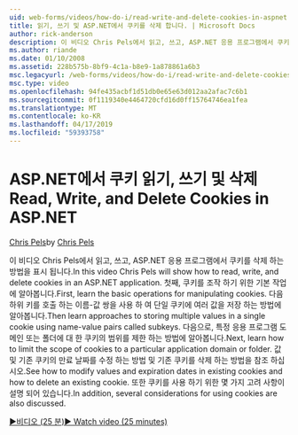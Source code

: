 ```yaml
---
uid: web-forms/videos/how-do-i/read-write-and-delete-cookies-in-aspnet
title: 읽기, 쓰기 및 ASP.NET에서 쿠키를 삭제 합니다. | Microsoft Docs
author: rick-anderson
description: 이 비디오 Chris Pels에서 읽고, 쓰고, ASP.NET 응용 프로그램에서 쿠키를 삭제 하는 방법을 표시 됩니다. 먼저 cooki 조작에 대 한 기본 작업 알아보기...
ms.author: riande
ms.date: 01/10/2008
ms.assetid: 228b575b-8bf9-4c1a-b8e9-1a878861a6b3
msc.legacyurl: /web-forms/videos/how-do-i/read-write-and-delete-cookies-in-aspnet
msc.type: video
ms.openlocfilehash: 94fe435acbf1d51db0e65e63d012aa2afac7c6b1
ms.sourcegitcommit: 0f1119340e4464720cfd16d0ff15764746ea1fea
ms.translationtype: MT
ms.contentlocale: ko-KR
ms.lasthandoff: 04/17/2019
ms.locfileid: "59393758"
---
```

# <a name="read-write-and-delete-cookies-in-aspnet"></a><span data-ttu-id="71138-104">ASP.NET에서 쿠키 읽기, 쓰기 및 삭제</span><span class="sxs-lookup"><span data-stu-id="71138-104">Read, Write, and Delete Cookies in ASP.NET</span></span>

<span data-ttu-id="71138-105">[Chris Pels](https://twitter.com/chrispels)</span><span class="sxs-lookup"><span data-stu-id="71138-105">by [Chris Pels](https://twitter.com/chrispels)</span></span>

<span data-ttu-id="71138-106">이 비디오 Chris Pels에서 읽고, 쓰고, ASP.NET 응용 프로그램에서 쿠키를 삭제 하는 방법을 표시 됩니다.</span><span class="sxs-lookup"><span data-stu-id="71138-106">In this video Chris Pels will show how to read, write, and delete cookies in an ASP.NET application.</span></span> <span data-ttu-id="71138-107">첫째, 쿠키를 조작 하기 위한 기본 작업에 알아봅니다.</span><span class="sxs-lookup"><span data-stu-id="71138-107">First, learn the basic operations for manipulating cookies.</span></span> <span data-ttu-id="71138-108">다음 하위 키를 호출 하는 이름-값 쌍을 사용 하 여 단일 쿠키에 여러 값을 저장 하는 방법에 알아봅니다.</span><span class="sxs-lookup"><span data-stu-id="71138-108">Then learn approaches to storing multiple values in a single cookie using name-value pairs called subkeys.</span></span> <span data-ttu-id="71138-109">다음으로, 특정 응용 프로그램 도메인 또는 폴더에 대 한 쿠키의 범위를 제한 하는 방법에 알아봅니다.</span><span class="sxs-lookup"><span data-stu-id="71138-109">Next, learn how to limit the scope of cookies to a particular application domain or folder.</span></span> <span data-ttu-id="71138-110">값 및 기존 쿠키의 만료 날짜를 수정 하는 방법 및 기존 쿠키를 삭제 하는 방법을 참조 하십시오.</span><span class="sxs-lookup"><span data-stu-id="71138-110">See how to modify values and expiration dates in existing cookies and how to delete an existing cookie.</span></span> <span data-ttu-id="71138-111">또한 쿠키를 사용 하기 위한 몇 가지 고려 사항이 설명 되어 있습니다.</span><span class="sxs-lookup"><span data-stu-id="71138-111">In addition, several considerations for using cookies are also discussed.</span></span>

[<span data-ttu-id="71138-112">&#9654;비디오 (25 분)</span><span class="sxs-lookup"><span data-stu-id="71138-112">&#9654; Watch video (25 minutes)</span></span>](https://channel9.msdn.com/Blogs/ASP-NET-Site-Videos/read-write-and-delete-cookies-in-aspnet)
